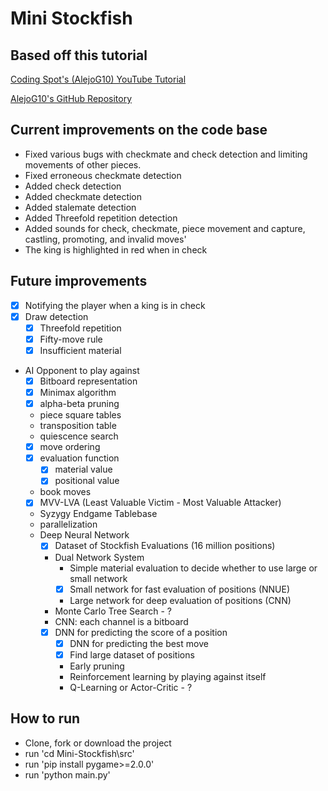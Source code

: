 # Mini Stockfish

## Based off this tutorial
[Coding Spot's (AlejoG10) YouTube Tutorial](https://www.youtube.com/watch?v=OpL0Gcfn4B4)


[AlejoG10's GitHub Repository](https://github.com/AlejoG10/python-chess-ai-yt)

## Current improvements on the code base
- Fixed various bugs with checkmate and check detection and limiting movements of other pieces.
- Fixed erroneous checkmate detection
- Added check detection
- Added checkmate detection
- Added stalemate detection
- Added Threefold repetition detection
- Added sounds for check, checkmate, piece movement and capture, castling, promoting, and invalid moves'
- The king is highlighted in red when in check

## Future improvements
- [x] Notifying the player when a king is in check
- [x] Draw detection
  - [x] Threefold repetition
  - [x] Fifty-move rule
  - [x] Insufficient material
- AI Opponent to play against
  - [x] Bitboard representation
  - [x] Minimax algorithm
  - [x] alpha-beta pruning
  - piece square tables
  - transposition table
  - quiescence search
  - [x] move ordering
  - [x] evaluation function
    - [x] material value
    - [x] positional value
  - book moves
  - [x] MVV-LVA (Least Valuable Victim - Most Valuable Attacker)
  - Syzygy Endgame Tablebase
  - parallelization
  - Deep Neural Network
    - [x] Dataset of Stockfish Evaluations (16 million positions)
    - Dual Network System
      - Simple material evaluation to decide whether to use large or small network
      - [x] Small network for fast evaluation of positions (NNUE)
      - Large network for deep evaluation of positions (CNN)
    - Monte Carlo Tree Search - ?
    - CNN: each channel is a bitboard
    - [x] DNN for predicting the score of a position
      - [x] DNN for predicting the best move
      - [x] Find large dataset of positions
      - Early pruning
      - Reinforcement learning by playing against itself
      - Q-Learning or Actor-Critic - ?

## How to run
- Clone, fork or download the project
- run 'cd Mini-Stockfish\src'
- run 'pip install pygame>=2.0.0'
- run 'python main.py'